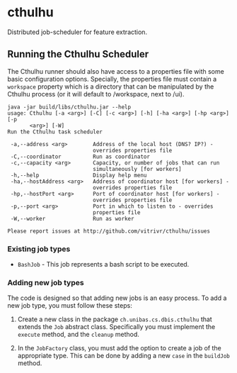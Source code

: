 # cthulhu
Distributed job-scheduler for feature extraction.

## Running the Cthulhu Scheduler
The Cthulhu runner should also have access to a properties file with some basic configuration options. Specially,
the properties file must contain a `workspace` property which is a directory that can be manipulated by the Cthulhu
process (or it will default to /workspace, next to /ui).

```
java -jar build/libs/cthulhu.jar --help
usage: Cthulhu [-a <arg>] [-C] [-c <arg>] [-h] [-ha <arg>] [-hp <arg>] [-p
       <arg>] [-W]
Run the Cthulhu task scheduler

 -a,--address <arg>        Address of the local host (DNS? IP?) -
                           overrides properties file
 -C,--coordinator          Run as coordinator
 -c,--capacity <arg>       Capacity, or number of jobs that can run
                           simultaneously [for workers]
 -h,--help                 Display help menu
 -ha,--hostAddress <arg>   Address of coordinator host [for workers] -
                           overrides properties file
 -hp,--hostPort <arg>      Port of coordinator host [for workers] -
                           overrides properties file
 -p,--port <arg>           Port in which to listen to - overrides
                           properties file
 -W,--worker               Run as worker

Please report issues at http://github.com/vitrivr/cthulhu/issues
```

### Existing job types

* `BashJob` - This job represents a bash script to be executed.

### Adding new job types
The code is designed so that adding new jobs is an easy process. To add a new job type, you must follow these steps:

1. Create a new class in the package `ch.unibas.cs.dbis.cthulhu` that extends the `Job` abstract class. Specifically
you must implement the `execute` method, and the `cleanup` method.

2. In the `JobFactory` class, you must add the option to create a job of the appropriate type. This can be done by
adding a new `case` in the `buildJob` method.
